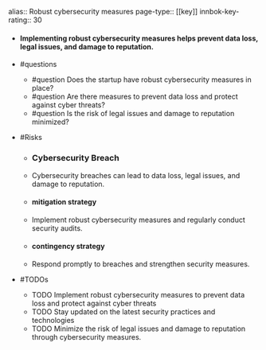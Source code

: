 alias:: Robust cybersecurity measures
page-type:: [[key]]
innbok-key-rating:: 30
- #### Implementing robust cybersecurity measures helps prevent data loss, legal issues, and damage to reputation.
- #questions
  - #question Does the startup have robust cybersecurity measures in place?
  - #question Are there measures to prevent data loss and protect against cyber threats?
  - #question Is the risk of legal issues and damage to reputation minimized?
- #Risks

  - ### Cybersecurity Breach
  - Cybersecurity breaches can lead to data loss, legal issues, and damage to reputation.
  - #### mitigation strategy
  - Implement robust cybersecurity measures and regularly conduct security audits.
  - #### contingency strategy
  - Respond promptly to breaches and strengthen security measures.
- #TODOs
  - TODO Implement robust cybersecurity measures to prevent data loss and protect against cyber threats
  - TODO  Stay updated on the latest security practices and technologies
  - TODO  Minimize the risk of legal issues and damage to reputation through cybersecurity measures.


